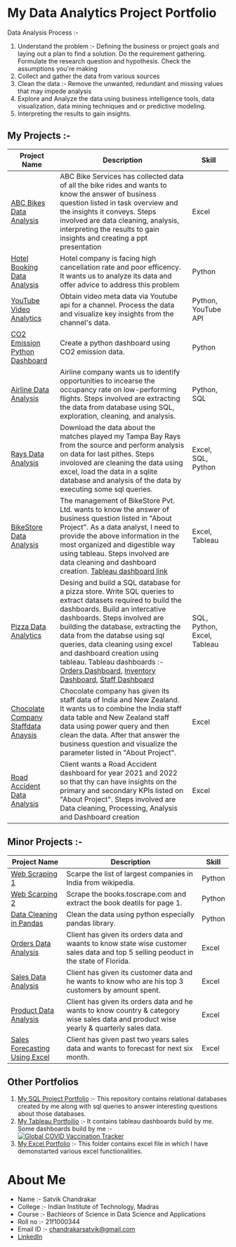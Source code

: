 # My Data Analytics Project Portfolio

Data Analysis Process :- 

1. Understand the problem :- Defining the business or project goals and laying out a plan to find a solution. Do the requirement gathering. Formulate the research question and hypothesis. Check the assumptions you're making
2. Collect and gather the data from various sources
3. Clean the data :- Remove the unwanted, redundant and missing values that may impede analysis
4. Explore and Analyze the data using business intelligence tools, data visualization, data mining techniques and or predictive modeling. 
5. Interpreting the results to gain insights.

## My Projects :- 

Project Name  | Description | Skill
------------- | ------------- | -------------
[ABC Bikes Data Analysis](https://drive.google.com/drive/folders/1m7moZaa7SrJI2guurc6NQOyAsZy9KlML?usp=drive_link)  | ABC Bike Services has collected data of all the bike rides and wants to know the answer of business question listed in task overview and the insights it conveys. Steps involved are data cleaning, analysis, interpreting the results to gain insights and creating a ppt presentation | Excel
[Hotel Booking Data Analysis](https://drive.google.com/drive/folders/1uk-_853zTvwAe8plp4xp07-NHrqGjGpB?usp=drive_link)  | Hotel company is facing high cancellation rate and poor efficency. It wants us to analyze its data and offer advice to address this problem | Python
[YouTube Video Analytics](https://drive.google.com/drive/folders/1rrpLnU3-bK-2lmZXZJml_onsYOIu33zn?usp=drive_link)  | Obtain video meta data via Youtube api for a channel. Process the data and visualize key insights from the channel's data. | Python, YouTube API
[CO2 Emission Python Dashboard](https://drive.google.com/drive/folders/1hjv5IRCBiyJnzmSUZDCOJjvaL_LtB2Xe?usp=drive_link)  | Create a python dashboard using CO2 emission data. | Python
[Airline Data Analysis](https://drive.google.com/drive/folders/1p8dTp9YOiLQ8O9IPTt25KeYP6OtbKteB?usp=drive_link) | Airline company wants us to identify opportunities to incearse the occupancy rate on low-performing flights. Steps involved are extracting the data from database using SQL, exploration, cleaning, and analysis. | Python, SQL
[Rays Data Analysis](https://github.com/Satvik-ai/Rays_Data_Analysis_SQL_Excel) | Download the data about the matches played my Tampa Bay Rays from the source and perform analysis on data for last pithes. Steps involoved are cleaning the data using excel, load the data in a sqlite database and analysis of the data by executing some sql queries. | Excel, SQL, Python
[BikeStore Data Analysis](https://drive.google.com/drive/folders/1Mp4RT3PX4pGL4VdEI1xPJWekTgbqTzzm?usp=drive_link) | The management of BikeStore Pvt. Ltd. wants to know the answer of business question listed in "About Project". As a data analyst, I need to provide the above information in the most organized and digestible way using tableau. Steps involved are data cleaning and dashboard creation. [Tableau dashboard link](https://public.tableau.com/views/BikeStoresDashboard_16902159559810/Dashboard1?:language=en-US&:display_count=n&:origin=viz_share_link ) | Excel, Tableau
[Pizza Data Analytics](https://drive.google.com/drive/folders/1013hNGet2-3LX2lqLc4GcrxBs4RkN4-M?usp=drive_link) | Desing and build a SQL database for a pizza store. Write SQL queries to extract datasets required to build the dashboards. Build an intercative dashboards. Steps involved are building the database, extracting the data from the databse using sql queries, data cleaning using excel and dashboard creation using tableau. Tableau dashboards :- [Orders Dashboard](https://public.tableau.com/views/PizzaOrderActivityDashboard/OrderActivityDashboard?:language=en-GB&:display_count=n&:origin=viz_share_link), [Inventory Dashboard](https://public.tableau.com/shared/XFT5Z8BQX?:display_count=n&:origin=viz_share_link), [Staff Dashboard](https://public.tableau.com/views/PizzaStoreStaffDashboard/StaffDashboard?:language=en-GB&:display_count=n&:origin=viz_share_link) | SQL, Python, Excel, Tableau
[Chocolate Company Staffdata Anaysis](https://drive.google.com/drive/folders/1_fb2uE7lzs3ARb4IKvvmY5H1Yk_4diAJ?usp=drive_link) | Chocolate company has given its staff data of India and New Zealand. It wants us to combine the India staff data table and New Zealand staff data using power query and then clean the data. After that answer the business question and visualize the parameter listed in "About Project". | Excel
[Road Accident Data Analysis](https://drive.google.com/drive/folders/1w1vwUxEVoISFVUegOpEEAtM3lNPUMT6m?usp=drive_link) | Client wants a Road Accident dashboard for year 2021 and 2022 so that thy can have insights on the primary and secondary KPIs listed on "About Project". Steps involved are Data cleaning, Processing, Analysis and Dashboard creation | Excel

## Minor Projects :- 

Project Name  | Description | Skill
------------- | ------------- | -------------
[Web Scraping 1](https://colab.research.google.com/drive/1RsdGCWn6ncF2l-t4760mmdNcLq4vqPav?usp=drive_link) | Scarpe the list of largest companies in India from wikipedia. | Python
[Web Scarping 2](https://colab.research.google.com/drive/14LnV9HrSPnYNSISJByoExTtzwOsSAhoR?usp=drive_link) | Scrape the books.toscrape.com and extract the book deatils for page 1. | Python
[Data Cleaning in Pandas](https://drive.google.com/drive/folders/1b4jCOaQbl8JqKLsestDHIcjnOthJWPNR?usp=drive_link) | Clean the data using python especially pandas library. | Python
[Orders Data Analysis](https://docs.google.com/spreadsheets/d/1JvKfibk9edzbHVAUsc-i9VvLihdSd33U/edit?usp=drive_link&ouid=103961194299347237166&rtpof=true&sd=true) | Client has given its orders data and waants to know state wise customer sales data and top 5 selling peoduct in the state of Florida. | Excel
[Sales Data Analysis](https://docs.google.com/spreadsheets/d/1N-TXhQ9_l37_-GWNwbWfFdgtkbadVrO0/edit?usp=drive_link&ouid=103961194299347237166&rtpof=true&sd=true) | Client has given its customer data and he wants to know who are his top 3 customers by amount spent. | Excel
[Product Data Analysis](https://docs.google.com/spreadsheets/d/1lw4EJkOq2tOW4_b_MfP51GhY1aZNBpnt/edit?usp=drive_link&ouid=103961194299347237166&rtpof=true&sd=true) | Client has given its orders data and he wants to know country & category wise sales data and product wise yearly & quarterly sales data. | Excel
[Sales Forecasting Using Excel](https://docs.google.com/spreadsheets/d/1Dhs3_Zb_qYtrWYOnNBZ8lgmpYPA58hVj/edit?usp=drive_link&ouid=103961194299347237166&rtpof=true&sd=true) | Client has given past two years sales data and wants to forecast for next six month. | Excel

## Other Portfolios

1. [My SQL Project Portfolio](https://github.com/Satvik-ai/My-SQL-Portfolio) :- This repository contains relational databases created by me along with sql queries to answer interesting questions about those databases.
2. [My Tableau Portfoilio](https://public.tableau.com/app/profile/satvik.chandrakar) :- It contains tableau dashboards build by me. Some dashboards build by me :-
   <div class='tableauPlaceholder' id='viz1692685750251' style='position: relative'><noscript><a href='#'><img alt='Global COVID Vaccination Tracker ' src='https:&#47;&#47;public.tableau.com&#47;static&#47;images&#47;Gl&#47;GlobalCOVIDVaccinationTracker_16884064317200&#47;GlobalCOVIDVaccinationTracker&#47;1_rss.png' style='border: none' /></a></noscript><object class='tableauViz'  style='display:none;'><param name='host_url' value='https%3A%2F%2Fpublic.tableau.com%2F' /> <param name='embed_code_version' value='3' /> <param name='site_root' value='' /><param name='name' value='GlobalCOVIDVaccinationTracker_16884064317200&#47;GlobalCOVIDVaccinationTracker' /><param name='tabs' value='no' /><param name='toolbar' value='yes' /><param name='static_image' value='https:&#47;&#47;public.tableau.com&#47;static&#47;images&#47;Gl&#47;GlobalCOVIDVaccinationTracker_16884064317200&#47;GlobalCOVIDVaccinationTracker&#47;1.png' /> <param name='animate_transition' value='yes' /><param name='display_static_image' value='yes' /><param name='display_spinner' value='yes' /><param name='display_overlay' value='yes' /><param name='display_count' value='yes' /><param name='language' value='en-US' /></object></div>                <script type='text/javascript'>                    var divElement = document.getElementById('viz1692685750251');                    var vizElement = divElement.getElementsByTagName('object')[0];                    if ( divElement.offsetWidth > 800 ) { vizElement.style.width='1120px';vizElement.style.height='1287px';} else if ( divElement.offsetWidth > 500 ) { vizElement.style.width='1120px';vizElement.style.height='1287px';} else { vizElement.style.width='100%';vizElement.style.height='1577px';}                     var scriptElement = document.createElement('script');                    scriptElement.src = 'https://public.tableau.com/javascripts/api/viz_v1.js';                    vizElement.parentNode.insertBefore(scriptElement, vizElement);                </script>
4. [My Excel Portfolio](https://drive.google.com/drive/folders/1nQXBYnwDDbeuClViMKWrdLhsYLX2IG4Z?usp=drive_link) :- This folder contains excel file in which I have demonstarted various excel functionalities.

# About Me 
- Name :- Satvik Chandrakar
- College :- Indian Institute of Technology, Madras
- Course :- Bachleors of Science in Data Science and Applications
- Roll no :- 21f1000344
- Email ID :- chandrakarsatvik@gmail.com
- [LinkedIn](https://www.linkedin.com/in/satvik-chandrakar-4008471ba) 
